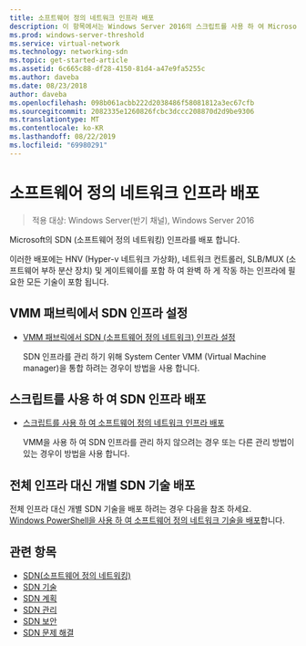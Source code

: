 ```yaml
---
title: 소프트웨어 정의 네트워크 인프라 배포
description: 이 항목에서는 Windows Server 2016의 스크립트를 사용 하 여 Microsoft SDN (소프트웨어 정의 네트워크) 인프라를 배포 하는 방법에 대 한 항목의 링크를 제공 합니다.
ms.prod: windows-server-threshold
ms.service: virtual-network
ms.technology: networking-sdn
ms.topic: get-started-article
ms.assetid: 6c665c88-df28-4150-81d4-a47e9fa5255c
ms.author: daveba
ms.date: 08/23/2018
author: daveba
ms.openlocfilehash: 098b061acbb222d2038486f58081812a3ec67cfb
ms.sourcegitcommit: 2082335e1260826fcbc3dccc208870d2d9be9306
ms.translationtype: MT
ms.contentlocale: ko-KR
ms.lasthandoff: 08/22/2019
ms.locfileid: "69980291"
---
```

# <a name="deploy-a-software-defined-network-infrastructure"></a>소프트웨어 정의 네트워크 인프라 배포

>적용 대상: Windows Server(반기 채널), Windows Server 2016

Microsoft의 SDN (소프트웨어 정의 네트워킹) 인프라를 배포 합니다.   
  
이러한 배포에는 HNV (Hyper-v 네트워크 가상화), 네트워크 컨트롤러, SLB/MUX (소프트웨어 부하 분산 장치) 및 게이트웨이를 포함 하 여 완벽 하 게 작동 하는 인프라에 필요한 모든 기술이 포함 됩니다.  
  
## <a name="set-up-sdn-infrastructure-in-the-vmm-fabric"></a>VMM 패브릭에서 SDN 인프라 설정



  
-   [VMM 패브릭에서 SDN (소프트웨어 정의 네트워크) 인프라 설정](https://docs.microsoft.com/system-center/vmm/deploy-sdn)  
  
    SDN 인프라를 관리 하기 위해 System Center VMM (Virtual Machine manager)을 통합 하려는 경우이 방법을 사용 합니다.  
 
## <a name="deploy-sdn-infrastructure-using-scripts"></a>스크립트를 사용 하 여 SDN 인프라 배포
 
-   [스크립트를 사용 하 여 소프트웨어 정의 네트워크 인프라 배포](../../sdn/deploy/Deploy-a-Software-Defined-Network-infrastructure-using-scripts.md)  
  
    VMM을 사용 하 여 SDN 인프라를 관리 하지 않으려는 경우 또는 다른 관리 방법이 있는 경우이 방법을 사용 합니다.  


## <a name="deploy-individual-sdn-technologies-instead-of-an-entire-infrastructure"></a>전체 인프라 대신 개별 SDN 기술 배포  
 전체 인프라 대신 개별 SDN 기술을 배포 하려는 경우 다음을 참조 하세요.  
[Windows PowerShell을 사용 하 여 소프트웨어 정의 네트워크 기술을 배포](Deploy-Software-Defined-Network-Technologies-using-Windows-PowerShell.md)합니다.    
  




  


## <a name="related-topics"></a>관련 항목
- [SDN(소프트웨어 정의 네트워킹)](../Software-Defined-Networking--SDN-.md)  
- [SDN 기술](../technologies/Software-Defined-Networking-Technologies.md)  
- [SDN 계획](../plan/plan-a-software-defined-network-infrastructure.md)  
- [SDN 관리](../manage/manage-sdn.md)
- [SDN 보안](../security/sdn-security-top.md)
- [SDN 문제 해결](../troubleshoot/Troubleshoot-Software-Defined-Networking.md)